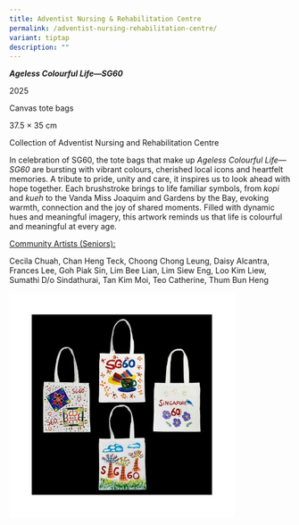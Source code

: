 ```yaml
---
title: Adventist Nursing & Rehabilitation Centre
permalink: /adventist-nursing-rehabilitation-centre/
variant: tiptap
description: ""
---
```

<p><strong><em>Ageless Colourful Life—SG60</em></strong>
</p>
<p>2025</p>
<p>Canvas tote bags</p>
<p>37.5 × 35 cm</p>
<p>Collection of Adventist Nursing and Rehabilitation Centre</p>
<p>In celebration of SG60, the tote bags that make up <em>Ageless Colourful Life—SG60</em> are
bursting with vibrant colours, cherished local icons and heartfelt memories.
A tribute to pride, unity and care, it inspires us to look ahead with hope
together. Each brushstroke brings to life familiar symbols, from <em>kopi</em> and <em>kueh</em> to
the Vanda Miss Joaquim and Gardens by the Bay, evoking warmth, connection
and the joy of shared moments. Filled with dynamic hues and meaningful
imagery, this artwork reminds us that life is colourful and meaningful
at every age.</p>
<p><u>Community Artists (Seniors):</u>
</p>
<p>Cecila Chuah, Chan Heng Teck, Choong Chong Leung, Daisy Alcantra, Frances
Lee, Goh Piak Sin, Lim Bee Lian, Lim Siew Eng, Loo Kim Liew, Sumathi D/o
Sindathurai, Tan Kim Moi, Teo Catherine, Thum Bun Heng</p>
<div class="isomer-image-wrapper">
<img style="width: 80%;" height="auto" width="100%" alt="" src="/images/Adventist.jpg">
</div>
<p></p>